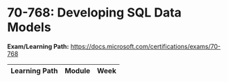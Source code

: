 # 70-768: Developing SQL Data Models

**Exam/Learning Path:** https://docs.microsoft.com/certifications/exams/70-768

| **Learning Path** | **Module** | **Week** |
|-|-|-|
